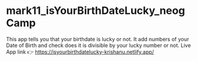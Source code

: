 # mark11_isYourBirthDateLucky_neogCamp
This app tells you that your birthdate is lucky or not.
It add numbers of your Date of Birth and check does it is divisible by your lucky number or not.
Live App link 👉 https://isyourbirthdatelucky-krishanu.netlify.app/

